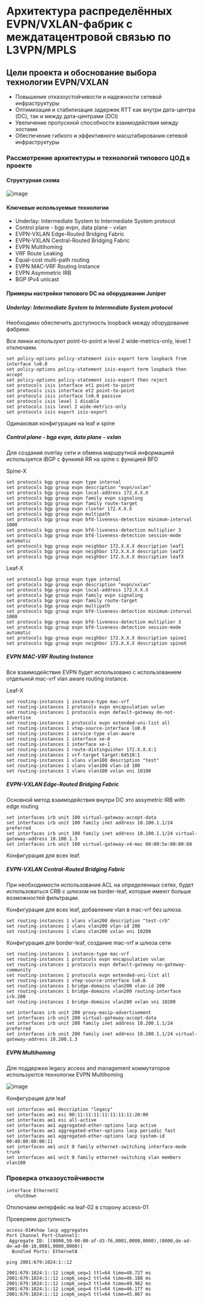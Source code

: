  # Архитектура распределённых EVPN/VXLAN-фабрик с междатацентровой связью по L3VPN/MPLS

## Цели проекта и обоснование выбора технологии EVPN/VXLAN

- Повышение отказоустойчивости и надежности сетевой инфраструктуры
- Оптимизация и стабилизация задержек RTT как внутри дата-центра (DC), так и между дата-центрами (DCI)
- Увеличение пропускной способности взаимодействия между хостами
- Обеспечение гибкого и эффективного масштабирования сетевой инфраструктуры



### Рассмотрение архитектуры и технологий типового ЦОД в проекте

#### Структурная схема 


![image](https://github.com/user-attachments/assets/f6937da7-4e64-4f71-bd65-208edf1b7765)



#### Ключевые используемые технологии

- Underlay: Intermediate System to Intermediate System protocol
- Control plane - bgp evpn, data plane - vxlan
- EVPN-VXLAN Edge-Routed Bridging Fabric
- EVPN-VXLAN Central-Routed Bridging Fabric
- EVPN Multihoming
- VRF Route Leaking
- Equal-cost multi-path routing
- EVPN MAC-VRF Routing Instance
- EVPN Asymmetric IRB
- BGP IPv4 unicast


#### Примеры настройки типового DC на оборудовании Juniper

##### Underlay: Intermediate System to Intermediate System protocol

Необходимо обеспечить доступность loopback между оборудование фабрики.

Все линки используют point-to-point и level 2 wide-metrics-only, level 1 отключаем.

```
set policy-options policy-statement isis-export term loopback from interface lo0.0
set policy-options policy-statement isis-export term loopback then accept
set policy-options policy-statement isis-export then reject
set protocols isis interface et1 point-to-point
set protocols isis interface et2 point-to-point
set protocols isis interface lo0.0 passive
set protocols isis level 1 disable
set protocols isis level 2 wide-metrics-only
set protocols isis export isis-export
```

Одинаковая конфигурация на leaf и spine


##### Control plane - bgp evpn, data plane - vxlan

Для создания overlay сети и обмена маршрутной информацией используется iBGP с функией RR на spine с функцией BFD

Spine-X

```
set protocols bgp group evpn type internal
set protocols bgp group evpn description "evpn/vxlan"
set protocols bgp group evpn local-address 172.X.X.X
set protocols bgp group evpn family evpn signaling
set protocols bgp group evpn family route-target
set protocols bgp group evpn cluster 172.X.X.X
set protocols bgp group evpn multipath
set protocols bgp group evpn bfd-liveness-detection minimum-interval 1000
set protocols bgp group evpn bfd-liveness-detection multiplier 3
set protocols bgp group evpn bfd-liveness-detection session-mode automatic
set protocols bgp group evpn neighbor 172.X.X.X description leaf1
set protocols bgp group evpn neighbor 172.X.X.X description leaf2
set protocols bgp group evpn neighbor 172.X.X.X description leafX
```

Leaf-X

```
set protocols bgp group evpn type internal
set protocols bgp group evpn description "evpn/vxlan"
set protocols bgp group evpn local-address 172.X.X.X
set protocols bgp group evpn family evpn signaling
set protocols bgp group evpn family route-target
set protocols bgp group evpn multipath
set protocols bgp group evpn bfd-liveness-detection minimum-interval 1000
set protocols bgp group evpn bfd-liveness-detection multiplier 3
set protocols bgp group evpn bfd-liveness-detection session-mode automatic
set protocols bgp group evpn neighbor 172.X.X.X description spine1
set protocols bgp group evpn neighbor 172.X.X.X description spineX
```

##### EVPN MAC-VRF Routing Instance

Все взаимодействие EVPN будет использовано с использованием отдельной mac-vrf vlan aware routing instance.


Leaf-X

```
set routing-instances 1 instance-type mac-vrf
set routing-instances 1 protocols evpn encapsulation vxlan
set routing-instances 1 protocols evpn default-gateway do-not-advertise
set routing-instances 1 protocols evpn extended-vni-list all
set routing-instances 1 vtep-source-interface lo0.0
set routing-instances 1 service-type vlan-aware
set routing-instances 1 interface xe-0
set routing-instances 1 interface xe-1
set routing-instances 1 route-distinguisher 172.X.X.X:1
set routing-instances 1 vrf-target target:64510:1
set routing-instances 1 vlans vlan100 description "test"
set routing-instances 1 vlans vlan100 vlan-id 100
set routing-instances 1 vlans vlan100 vxlan vni 10100
```

##### EVPN-VXLAN Edge-Routed Bridging Fabric

Основной метод взаимодействия внутри DC это assymetric IRB with edge routing

```
set interfaces irb unit 100 virtual-gateway-accept-data
set interfaces irb unit 100 family inet address 10.100.1.1/24 preferred
set interfaces irb unit 100 family inet address 10.100.1.1/24 virtual-gateway-address 10.100.1.3
set interfaces irb unit 100 virtual-gateway-v4-mac 00:00:5e:00:00:60
```

Конфигурация для всех leaf.

##### EVPN-VXLAN Central-Routed Bridging Fabric

При необходимости использования ACL на определенных сетях, будет использоваться CRB с шлюзом на border-leaf, которые имеют больше возможностей фильтрации.

Конфигурация для всех leaf, добавление vlan в mac-vrf без шлюза.

```
set routing-instances 1 vlans vlan200 description "test-crb"
set routing-instances 1 vlans vlan200 vlan-id 200
set routing-instances 1 vlans vlan200 vxlan vni 10200
```

Конфигурация для border-leaf, создание mac-vrf и шлюза сети

```
set routing-instances 1 instance-type mac-vrf
set routing-instances 1 protocols evpn encapsulation vxlan
set routing-instances 1 protocols evpn default-gateway no-gateway-community
set routing-instances 1 protocols evpn extended-vni-list all
set routing-instances 1 vtep-source-interface lo0.0
set routing-instances 1 bridge-domains vlan200 vlan-id 200
set routing-instances 1 bridge-domains vlan200 routing-interface irb.200
set routing-instances 1 bridge-domains vlan200 vxlan vni 10200

set interfaces irb unit 200 proxy-macip-advertisement
set interfaces irb unit 200 virtual-gateway-accept-data
set interfaces irb unit 200 family inet address 10.200.1.1/24 preferred
set interfaces irb unit 200 family inet address 10.200.1.1/24 virtual-gateway-address 10.200.1.3
```

##### EVPN Multihoming

Для поддержки legacy access and management коммутаторов используются технологии EVPN Multihoming

![image](https://github.com/user-attachments/assets/a98e3544-c779-4547-a093-1e9509e43114)


Конфигурация для leaf

```
set interfaces ae1 description "legacy"
set interfaces ae1 esi 00:11:11:11:11:11:11:11:20:00
set interfaces ae1 esi all-active
set interfaces ae1 aggregated-ether-options lacp active
set interfaces ae1 aggregated-ether-options lacp periodic fast
set interfaces ae1 aggregated-ether-options lacp system-id 00:40:00:00:00:11
set interfaces ae1 unit 0 family ethernet-switching interface-mode trunk
set interfaces ae1 unit 0 family ethernet-switching vlan members vlan100

```


### Проверка отказоустойчивости

```
interface Ethernet2
   shutdown
```

Отключаем интерфейс на leaf-02 в сторону access-01

Проверяем доступность

```
access-01#show lacp aggregates
Port Channel Port-Channel1:
 Aggregate ID: [(8000,50-00-00-af-d3-f6,0001,0000,0000),(8000,de-ad-de-ad-00-10,0001,0000,0000)]
  Bundled Ports: Ethernet8
```

```
ping 2001:679:1024:1::12

2001:679:1024:1::12 icmp6_seq=1 ttl=64 time=48.727 ms
2001:679:1024:1::12 icmp6_seq=2 ttl=64 time=46.188 ms
2001:679:1024:1::12 icmp6_seq=3 ttl=64 time=49.962 ms
2001:679:1024:1::12 icmp6_seq=4 ttl=64 time=46.177 ms
2001:679:1024:1::12 icmp6_seq=5 ttl=64 time=45.867 ms

```







